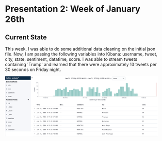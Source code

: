 # Presentation 2: Week of January 26th

## Current State

This week, I was able to do some additional data cleaning on the initial json file. Now, I am passing the
following variables into Kibana: username, tweet, city, state, sentiment, datatime, score. I was able to stream
tweets containing 'Trump' and learned that there were approximately 10 tweets per 30 seconds on Friday night. 

![Kibana Example](../images/kibana-example1.png)
